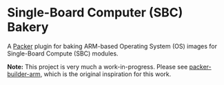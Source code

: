 # Single-Board Computer (SBC) Bakery

A [Packer](https://www.packer.io/) plugin for baking ARM-based Operating System (OS) images for Single-Board Compute (SBC) modules.

**Note:** This project is very much a work-in-progress. Please see [packer-builder-arm](https://github.com/mkaczanowski/packer-builder-arm), which is the original inspiration for this work.
